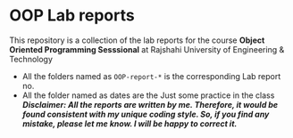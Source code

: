 # OOP Lab reports
This repository is a collection of the lab reports for the course **Object Oriented Programming Sesssional** at Rajshahi University of Engineering & Technology
- All the folders named as `OOP-report-*` is the corresponding Lab report no.
- All the folder named as dates are the Just some practice in the class
***Disclaimer: All the reports are written by me. Therefore, it would be found consistent with my unique coding style. So, if you find any mistake, please let me know. I will be happy to correct it.***